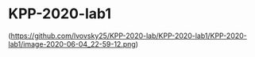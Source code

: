 # KPP-2020-lab1
(https://github.com/lvovsky25/KPP-2020-lab/KPP-2020-lab1/KPP-2020-lab1/image-2020-06-04_22-59-12.png)

